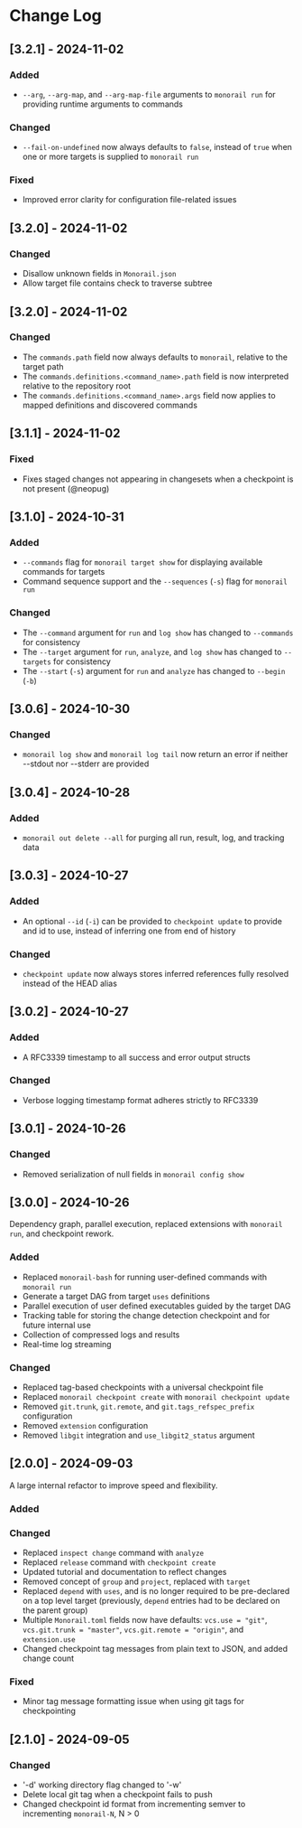 # Change Log

## [3.2.1] - 2024-11-02

### Added

- `--arg`, `--arg-map`, and `--arg-map-file` arguments to `monorail run` for providing runtime arguments to commands

### Changed

- `--fail-on-undefined` now always defaults to `false`, instead of `true` when one or more targets is supplied to `monorail run`

### Fixed

- Improved error clarity for configuration file-related issues

## [3.2.0] - 2024-11-02

### Changed

- Disallow unknown fields in `Monorail.json`
- Allow target file contains check to traverse subtree

## [3.2.0] - 2024-11-02

### Changed

- The `commands.path` field now always defaults to `monorail`, relative to the target path
- The `commands.definitions.<command_name>.path` field is now interpreted relative to the repository root
- The `commands.definitions.<command_name>.args` field now applies to mapped definitions and discovered commands

## [3.1.1] - 2024-11-02

### Fixed

- Fixes staged changes not appearing in changesets when a checkpoint is not present (@neopug)

## [3.1.0] - 2024-10-31

### Added

- `--commands` flag for `monorail target show` for displaying available commands for targets
- Command sequence support and the `--sequences` (`-s`) flag for `monorail run`

### Changed

- The `--command` argument for `run` and `log show` has changed to `--commands` for consistency
- The `--target` argument for `run`, `analyze`, and `log show` has changed to `--targets` for consistency
- The `--start` (`-s`) argument for `run` and `analyze` has changed to `--begin` (`-b`)

## [3.0.6] - 2024-10-30

### Changed

- `monorail log show` and `monorail log tail` now return an error if neither --stdout nor --stderr are provided

## [3.0.4] - 2024-10-28

### Added

- `monorail out delete --all` for purging all run, result, log, and tracking data

## [3.0.3] - 2024-10-27

### Added

- An optional `--id` (`-i`) can be provided to `checkpoint update` to provide and id to use, instead of inferring one from end of history

### Changed

- `checkpoint update` now always stores inferred references fully resolved instead of the HEAD alias

## [3.0.2] - 2024-10-27

### Added

- A RFC3339 timestamp to all success and error output structs

### Changed

- Verbose logging timestamp format adheres strictly to RFC3339

## [3.0.1] - 2024-10-26

### Changed

- Removed serialization of null fields in `monorail config show`

## [3.0.0] - 2024-10-26

Dependency graph, parallel execution, replaced extensions with `monorail run`, and checkpoint rework.

### Added

- Replaced `monorail-bash` for running user-defined commands with `monorail run`
- Generate a target DAG from target `uses` definitions
- Parallel execution of user defined executables guided by the target DAG
- Tracking table for storing the change detection checkpoint and for future internal use
- Collection of compressed logs and results
- Real-time log streaming

### Changed

- Replaced tag-based checkpoints with a universal checkpoint file
- Replaced `monorail checkpoint create` with `monorail checkpoint update`
- Removed `git.trunk`, `git.remote`, and `git.tags_refspec_prefix` configuration
- Removed `extension` configuration
- Removed `libgit` integration and `use_libgit2_status` argument

## [2.0.0] - 2024-09-03

A large internal refactor to improve speed and flexibility.

### Added

### Changed

- Replaced `inspect change` command with `analyze`
- Replaced `release` command with `checkpoint create`
- Updated tutorial and documentation to reflect changes
- Removed concept of `group` and `project`, replaced with `target`
- Replaced `depend` with `uses`, and is no longer required to be pre-declared on a top level target (previously, `depend` entries had to be declared on the parent group)
- Multiple `Monorail.toml` fields now have defaults: `vcs.use = "git"`, `vcs.git.trunk = "master"`, `vcs.git.remote = "origin"`, and `extension.use`
- Changed checkpoint tag messages from plain text to JSON, and added change count

### Fixed
- Minor tag message formatting issue when using git tags for checkpointing

## [2.1.0] - 2024-09-05

### Changed

- '-d' working directory flag changed to '-w'
- Delete local git tag when a checkpoint fails to push
- Changed checkpoint id format from incrementing semver to incrementing `monorail-N`, N > 0
